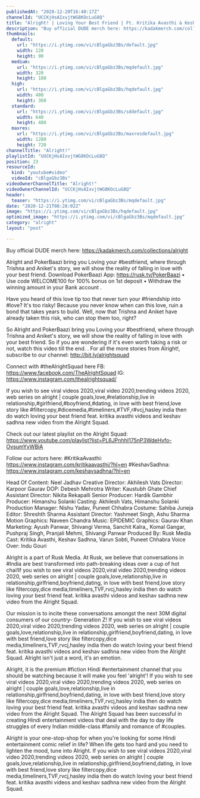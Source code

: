 ```yaml
---
publishedAt: "2020-12-20T16:40:17Z"
channelId: "UCCKjHsAIxvjtWG8KOcLuG8Q"
title: "Alright! | Loving Your Best Friend | Ft. Kritika Avasthi & Keshav Sadhna"
description: "Buy official DUDE merch here: https://kadakmerch.com/collections/alright\n\nAlright and PokerBaazi bring you Loving your #bestfriend, where through Trishna and Aniket's story, we will show the reality of falling in love with your best friend.\nDownload PokerBaazi App: https://rusk.tv/PokerBaazi\n• Use code WELCOME100 for 100% bonus on 1st deposit\n• Withdraw the winning amount in your  Bank account\n.\n\nHave you heard of this love tip too that never turn your #friendship into #love? It's too risky! Because you never know when can this love, ruin a bond that takes years to build. Well, now that Trishna and Aniket have already taken this risk, who can stop them too, right? \n\nSo Alright and PokerBaazi bring you Loving your #bestfriend, where through Trishna and Aniket's story, we will show the reality of falling in love with your best friend. So if you are wondering if it's even worth taking a risk or not, watch this video till the end. . For all the more stories from Alright!, subscribe to our channel: http://bit.ly/alrightsquad\n\nConnect with #theAlrightSquad here\nFB: https://www.facebook.com/TheAlrightSquad\nIG: https://www.instagram.com/thealrightsquad/\n\nIf you wish to see viral videos 2020,viral video 2020,trending videos 2020, web series on alright | couple goals,love,#relationship,live in relationship,#girlfriend,#boyfriend,#dating, in love with best friend,love story like #filtercopy,#dicemedia,#timeliners,#TVF,r#vcj,hasley india then do watch loving your best friend feat. kritika avasthi videos and keshav sadhna new video from the Alright Squad.\n\nCheck out our latest playlist on the Alright Squad: https://www.youtube.com/playlist?list=PL6JPnhhI175nP3WdeHvfo-OvsumYvWBiA\n\nFollow our actors here:\n#KritikaAvasthi: https://www.instagram.com/kritikaavasthi/?hl=en\n#KeshavSadhna: https://www.instagram.com/keshavsadhna/?hl=en\n\nHead Of Content: Neel Jadhav\nCreative Director: Akhilesh Vats\nDirector: Karpoor Gaurav\nDOP: Debesh Mehrotra\nWriter: Kaustubh Ghate\nChief Assistant Director: Nikita Rekapalli\nSenior Producer: Hardik Gambhir\nProducer: Himanshu Solanki\nCasting: Akhilesh Vats, Himanshu Solanki\nProduction Manager: Nishu Yadav, Puneet Chhabra\nCostume: Sahiba Juneja\nEditor: Shreshth Sharma\nAssistant Director: Yashmeet Singh, Ashu Sharma\nMotion Graphics: Naveen Chandra\nMusic: EPIDEMIC\nGraphics: Gaurav Khan\nMarketing: Ayush Panwar, Shivangi Verma, Sanchit Kalra,, Komal Gangar, Pushpraj Singh,  Pranjali Mehmi, Shivangi Panwar\nProduced By: Rusk Media\nCast: Kritika Avasthi, Keshav Sadhna, Varun Sobti, Puneet Chhabra\nVoice Over: Indu Gouri\n\nAlright is a part of Rusk Media. At Rusk, we believe that conversations in #India are best transformed into path-breaking ideas over a cup of hot chai!If you wish to see viral videos 2020,viral video 2020,trending videos 2020, web series on alright | couple goals,love,relationship,live in relationship,girlfriend,boyfriend,dating, in love with best friend,love story like filtercopy,dice media,timeliners,TVF,rvcj,hasley india then do watch loving your best friend feat. kritika avasthi videos and keshav sadhna new video from the Alright Squad.\n\n\nOur mission is to incite these conversations amongst the next 30M digital consumers of our country- Generation Z! If you wish to see viral videos 2020,viral video 2020,trending videos 2020, web series on alright | couple goals,love,relationship,live in relationship,girlfriend,boyfriend,dating, in love with best friend,love story like filtercopy,dice media,timeliners,TVF,rvcj,hasley india then do watch loving your best friend feat. kritika avasthi videos and keshav sadhna new video from the Alright Squad. Alright isn't just a word, it's an emotion.\n\nAlright, it is the premium #fiction Hindi #entertainment channel that you should be watching because it will make you feel 'alright'! If you wish to see viral videos 2020,viral video 2020,trending videos 2020, web series on alright | couple goals,love,relationship,live in relationship,girlfriend,boyfriend,dating, in love with best friend,love story like filtercopy,dice media,timeliners,TVF,rvcj,hasley india then do watch loving your best friend feat. kritika avasthi videos and keshav sadhna new video from the Alright Squad. The Alright Squad has been successful in creating Hindi entertainment videos that deal with the day to day life struggles of every Indian middle-class #family and romance of #couples.\n\nAlright is your one-stop-shop for when you're looking for some Hindi entertainment comic relief in life? When life gets too hard and you need to lighten the mood, tune into Alright. If you wish to see viral videos 2020,viral video 2020,trending videos 2020, web series on alright | couple goals,love,relationship,live in relationship,girlfriend,boyfriend,dating, in love with best friend,love story like filtercopy,dice media,timeliners,TVF,rvcj,hasley india then do watch loving your best friend feat. kritika avasthi videos and keshav sadhna new video from the Alright Squad."
thumbnails:
  default:
    url: "https://i.ytimg.com/vi/cBlgaGbz3Bs/default.jpg"
    width: 120
    height: 90
  medium:
    url: "https://i.ytimg.com/vi/cBlgaGbz3Bs/mqdefault.jpg"
    width: 320
    height: 180
  high:
    url: "https://i.ytimg.com/vi/cBlgaGbz3Bs/hqdefault.jpg"
    width: 480
    height: 360
  standard:
    url: "https://i.ytimg.com/vi/cBlgaGbz3Bs/sddefault.jpg"
    width: 640
    height: 480
  maxres:
    url: "https://i.ytimg.com/vi/cBlgaGbz3Bs/maxresdefault.jpg"
    width: 1280
    height: 720
channelTitle: "Alright!"
playlistId: "UUCKjHsAIxvjtWG8KOcLuG8Q"
position: 23
resourceId:
  kind: "youtube#video"
  videoId: "cBlgaGbz3Bs"
videoOwnerChannelTitle: "Alright!"
videoOwnerChannelId: "UCCKjHsAIxvjtWG8KOcLuG8Q"
header:
  teaser: "https://i.ytimg.com/vi/cBlgaGbz3Bs/mqdefault.jpg"
date: "2020-12-21T08:28:02Z"
image: "https://i.ytimg.com/vi/cBlgaGbz3Bs/hqdefault.jpg"
optimized_image: "https://i.ytimg.com/vi/cBlgaGbz3Bs/mqdefault.jpg"
category: "alright"
layout: "post"

---
```

Buy official DUDE merch here: https://kadakmerch.com/collections/alright

Alright and PokerBaazi bring you Loving your #bestfriend, where through Trishna and Aniket's story, we will show the reality of falling in love with your best friend.
Download PokerBaazi App: https://rusk.tv/PokerBaazi
• Use code WELCOME100 for 100% bonus on 1st deposit
• Withdraw the winning amount in your  Bank account
.

Have you heard of this love tip too that never turn your #friendship into #love? It's too risky! Because you never know when can this love, ruin a bond that takes years to build. Well, now that Trishna and Aniket have already taken this risk, who can stop them too, right? 

So Alright and PokerBaazi bring you Loving your #bestfriend, where through Trishna and Aniket's story, we will show the reality of falling in love with your best friend. So if you are wondering if it's even worth taking a risk or not, watch this video till the end. . For all the more stories from Alright!, subscribe to our channel: http://bit.ly/alrightsquad

Connect with #theAlrightSquad here
FB: https://www.facebook.com/TheAlrightSquad
IG: https://www.instagram.com/thealrightsquad/

If you wish to see viral videos 2020,viral video 2020,trending videos 2020, web series on alright | couple goals,love,#relationship,live in relationship,#girlfriend,#boyfriend,#dating, in love with best friend,love story like #filtercopy,#dicemedia,#timeliners,#TVF,r#vcj,hasley india then do watch loving your best friend feat. kritika avasthi videos and keshav sadhna new video from the Alright Squad.

Check out our latest playlist on the Alright Squad: https://www.youtube.com/playlist?list=PL6JPnhhI175nP3WdeHvfo-OvsumYvWBiA

Follow our actors here:
#KritikaAvasthi: https://www.instagram.com/kritikaavasthi/?hl=en
#KeshavSadhna: https://www.instagram.com/keshavsadhna/?hl=en

Head Of Content: Neel Jadhav
Creative Director: Akhilesh Vats
Director: Karpoor Gaurav
DOP: Debesh Mehrotra
Writer: Kaustubh Ghate
Chief Assistant Director: Nikita Rekapalli
Senior Producer: Hardik Gambhir
Producer: Himanshu Solanki
Casting: Akhilesh Vats, Himanshu Solanki
Production Manager: Nishu Yadav, Puneet Chhabra
Costume: Sahiba Juneja
Editor: Shreshth Sharma
Assistant Director: Yashmeet Singh, Ashu Sharma
Motion Graphics: Naveen Chandra
Music: EPIDEMIC
Graphics: Gaurav Khan
Marketing: Ayush Panwar, Shivangi Verma, Sanchit Kalra,, Komal Gangar, Pushpraj Singh,  Pranjali Mehmi, Shivangi Panwar
Produced By: Rusk Media
Cast: Kritika Avasthi, Keshav Sadhna, Varun Sobti, Puneet Chhabra
Voice Over: Indu Gouri

Alright is a part of Rusk Media. At Rusk, we believe that conversations in #India are best transformed into path-breaking ideas over a cup of hot chai!If you wish to see viral videos 2020,viral video 2020,trending videos 2020, web series on alright | couple goals,love,relationship,live in relationship,girlfriend,boyfriend,dating, in love with best friend,love story like filtercopy,dice media,timeliners,TVF,rvcj,hasley india then do watch loving your best friend feat. kritika avasthi videos and keshav sadhna new video from the Alright Squad.


Our mission is to incite these conversations amongst the next 30M digital consumers of our country- Generation Z! If you wish to see viral videos 2020,viral video 2020,trending videos 2020, web series on alright | couple goals,love,relationship,live in relationship,girlfriend,boyfriend,dating, in love with best friend,love story like filtercopy,dice media,timeliners,TVF,rvcj,hasley india then do watch loving your best friend feat. kritika avasthi videos and keshav sadhna new video from the Alright Squad. Alright isn't just a word, it's an emotion.

Alright, it is the premium #fiction Hindi #entertainment channel that you should be watching because it will make you feel 'alright'! If you wish to see viral videos 2020,viral video 2020,trending videos 2020, web series on alright | couple goals,love,relationship,live in relationship,girlfriend,boyfriend,dating, in love with best friend,love story like filtercopy,dice media,timeliners,TVF,rvcj,hasley india then do watch loving your best friend feat. kritika avasthi videos and keshav sadhna new video from the Alright Squad. The Alright Squad has been successful in creating Hindi entertainment videos that deal with the day to day life struggles of every Indian middle-class #family and romance of #couples.

Alright is your one-stop-shop for when you're looking for some Hindi entertainment comic relief in life? When life gets too hard and you need to lighten the mood, tune into Alright. If you wish to see viral videos 2020,viral video 2020,trending videos 2020, web series on alright | couple goals,love,relationship,live in relationship,girlfriend,boyfriend,dating, in love with best friend,love story like filtercopy,dice media,timeliners,TVF,rvcj,hasley india then do watch loving your best friend feat. kritika avasthi videos and keshav sadhna new video from the Alright Squad.